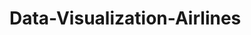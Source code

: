 # Data-Visualization-Airlines

<div class="flourish-embed" data-src="story/1148708"><script src="https://public.flourish.studio/resources/embed.js"></script></div>
